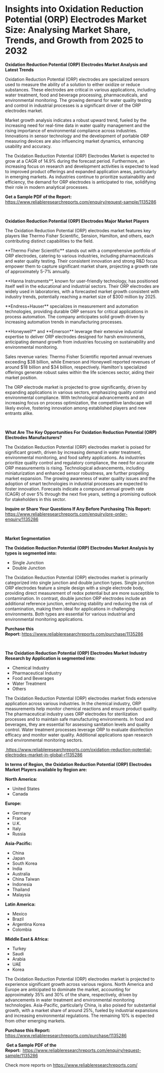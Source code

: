 <p><h1>Insights into Oxidation Reduction Potential (ORP) Electrodes Market Size: Analysing Market Share, Trends, and Growth from 2025 to 2032</h1></p><p><strong>Oxidation Reduction Potential (ORP) Electrodes Market Analysis and Latest Trends</strong></p>
<p><p>Oxidation Reduction Potential (ORP) electrodes are specialized sensors used to measure the ability of a solution to either oxidize or reduce substances. These electrodes are critical in various applications, including water treatment, food and beverage processing, pharmaceuticals, and environmental monitoring. The growing demand for water quality testing and control in industrial processes is a significant driver of the ORP electrodes market. </p><p>Market growth analysis indicates a robust upward trend, fueled by the increasing need for real-time data in water quality management and the rising importance of environmental compliance across industries. Innovations in sensor technology and the development of portable ORP measuring devices are also influencing market dynamics, enhancing usability and accuracy.</p><p>The Oxidation Reduction Potential (ORP) Electrodes Market is expected to grow at a CAGR of 14.9% during the forecast period. Furthermore, an increasing focus on research and development activities is expected to lead to improved product offerings and expanded application areas, particularly in emerging markets. As industries continue to prioritize sustainability and efficiency, the demand for ORP electrodes is anticipated to rise, solidifying their role in modern analytical processes.</p></p>
<p><strong>Get a Sample PDF of the Report:&nbsp;</strong> <a href="https://www.reliableresearchreports.com/enquiry/request-sample/1135286?utm_campaign=2641&utm_medium=2&utm_source=Github&utm_content=ia&utm_term=25032025&utm_id=oxidation-reduction-potential-orp-electrodes">https://www.reliableresearchreports.com/enquiry/request-sample/1135286</a></p>
<p>&nbsp;</p>
<p><strong>Oxidation Reduction Potential (ORP) Electrodes Major Market Players</strong></p>
<p><p>The Oxidation Reduction Potential (ORP) electrodes market features key players like Thermo Fisher Scientific, Sension, Hamilton, and others, each contributing distinct capabilities to the field. </p><p>**Thermo Fisher Scientific** stands out with a comprehensive portfolio of ORP electrodes, catering to various industries, including pharmaceuticals and water quality testing. Their consistent innovation and strong R&D focus empower them to capture significant market share, projecting a growth rate of approximately 5-7% annually.</p><p>**Hanna Instruments**, known for user-friendly technology, has positioned itself well in the educational and industrial sectors. Their ORP electrodes are widely used in laboratories, with a forecasted market growth consistent with industry trends, potentially reaching a market size of $300 million by 2025.</p><p>**Endress+Hauser** specializes in measurement and automation technologies, providing durable ORP sensors for critical applications in process automation. The company anticipates solid growth driven by increasing automation trends in manufacturing processes.</p><p>**Honeywell** and **Emerson** leverage their extensive industrial expertise to deliver ORP electrodes designed for harsh environments, anticipating demand growth from industries focusing on sustainability and environmental monitoring.</p><p>Sales revenue varies: Thermo Fisher Scientific reported annual revenues exceeding $38 billion, while Emerson and Honeywell reported revenues of around $18 billion and $34 billion, respectively. Hamilton's specialized offerings generate robust sales within the life sciences sector, aiding their market position.</p><p>The ORP electrode market is projected to grow significantly, driven by expanding applications in various sectors, emphasizing quality control and environmental compliance. With technological advancements and an increasing focus on process optimization, the competitive landscape will likely evolve, fostering innovation among established players and new entrants alike.</p></p>
<p>&nbsp;</p>
<p><strong>What Are The Key Opportunities For Oxidation Reduction Potential (ORP) Electrodes Manufacturers?</strong></p>
<p><p>The Oxidation Reduction Potential (ORP) electrodes market is poised for significant growth, driven by increasing demand in water treatment, environmental monitoring, and food safety applications. As industries prioritize quality control and regulatory compliance, the need for accurate ORP measurements is rising. Technological advancements, including miniaturization and enhanced sensor robustness, are further propelling market expansion. The growing awareness of water quality issues and the adoption of smart technologies in industrial processes are expected to foster innovation. Forecasts indicate a compound annual growth rate (CAGR) of over 5% through the next five years, setting a promising outlook for stakeholders in this sector.</p></p>
<p><strong>Inquire or Share Your Questions If Any Before Purchasing This Report:</strong> <a href="https://www.reliableresearchreports.com/enquiry/pre-order-enquiry/1135286?utm_campaign=2641&utm_medium=2&utm_source=Github&utm_content=ia&utm_term=25032025&utm_id=oxidation-reduction-potential-orp-electrodes">https://www.reliableresearchreports.com/enquiry/pre-order-enquiry/1135286</a></p>
<p>&nbsp;</p>
<p><strong>Market Segmentation</strong></p>
<p><strong>The Oxidation Reduction Potential (ORP) Electrodes Market Analysis by types is segmented into:</strong></p>
<p><ul><li>Single Junction</li><li>Double Junction</li></ul></p>
<p><p>The Oxidation Reduction Potential (ORP) electrodes market is primarily categorized into single junction and double junction types. Single junction ORP electrodes feature a simple design with a single electrode body, providing direct measurement of redox potential but are more susceptible to contamination. In contrast, double junction ORP electrodes include an additional reference junction, enhancing stability and reducing the risk of contamination, making them ideal for applications in challenging environments. Both types are essential for various industrial and environmental monitoring applications.</p></p>
<p><strong>Purchase this Report:&nbsp;</strong><a href="https://www.reliableresearchreports.com/purchase/1135286?utm_campaign=2641&utm_medium=2&utm_source=Github&utm_content=ia&utm_term=25032025&utm_id=oxidation-reduction-potential-orp-electrodes">https://www.reliableresearchreports.com/purchase/1135286</a></p>
<p>&nbsp;</p>
<p><strong>The Oxidation Reduction Potential (ORP) Electrodes Market Industry Research by Application is segmented into:</strong></p>
<p><ul><li>Chemical Industry</li><li>Pharmaceutical Industry</li><li>Food and Beverages</li><li>Water Treatment</li><li>Others</li></ul></p>
<p><p>The Oxidation Reduction Potential (ORP) electrodes market finds extensive application across various industries. In the chemical industry, ORP measurements help monitor chemical reactions and ensure product quality. The pharmaceutical industry uses ORP electrodes for sterilization processes and to maintain safe manufacturing environments. In food and beverages, they are essential for assessing sanitation levels and quality control. Water treatment processes leverage ORP to evaluate disinfection efficacy and monitor water quality. Additional applications span research and environmental monitoring sectors.</p></p>
<p><a href="https://www.reliableresearchreports.com/oxidation-reduction-potential-electrodes-market-in-global-r1135286?utm_campaign=2641&utm_medium=2&utm_source=Github&utm_content=ia&utm_term=25032025&utm_id=oxidation-reduction-potential-orp-electrodes">&nbsp;https://www.reliableresearchreports.com/oxidation-reduction-potential-electrodes-market-in-global-r1135286</a></p>
<p><strong>In terms of Region, the Oxidation Reduction Potential (ORP) Electrodes Market Players available by Region are:</strong></p>
<p>
    <p> <strong> North America: </strong>
        <ul>
            <li>United States</li>
            <li>Canada</li>
        </ul>
        </p> 
    <p> <strong> Europe: </strong>
        <ul>
            <li>Germany</li>
            <li>France</li>
            <li>U.K.</li>
            <li>Italy</li>
            <li>Russia</li>
        </ul>
        </p> 
    <p> <strong> Asia-Pacific: </strong>
        <ul>
            <li>China</li>
            <li>Japan</li>
            <li>South Korea</li>
            <li>India</li>
            <li>Australia</li>
            <li>China Taiwan</li>
            <li>Indonesia</li>
            <li>Thailand</li>
            <li>Malaysia</li>
        </ul>
        </p> 
    <p> <strong> Latin America: </strong>
        <ul>
            <li>Mexico</li>
            <li>Brazil</li>
            <li>Argentina Korea</li>
            <li>Colombia</li>
        </ul>
        </p> 
    <p> <strong> Middle East & Africa: </strong>
        <ul>
            <li>Turkey</li>
            <li>Saudi</li>
            <li>Arabia</li>
            <li>UAE</li>
            <li>Korea</li>
        </ul>
    </p>
    </p>
<p><p>The Oxidation Reduction Potential (ORP) electrodes market is projected to experience significant growth across various regions. North America and Europe are anticipated to dominate the market, accounting for approximately 35% and 30% of the share, respectively, driven by advancements in water treatment and environmental monitoring technologies. Asia-Pacific, particularly China, is also poised for substantial growth, with a market share of around 25%, fueled by industrial expansions and increasing environmental regulations. The remaining 10% is expected from other emerging markets.</p></p>
<p><strong>Purchase this Report: </strong><a href="https://www.reliableresearchreports.com/purchase/1135286?utm_campaign=2641&utm_medium=2&utm_source=Github&utm_content=ia&utm_term=25032025&utm_id=oxidation-reduction-potential-orp-electrodes">https://www.reliableresearchreports.com/purchase/1135286</a></p>
<p>&nbsp;<strong>Get a Sample PDF of the Report:&nbsp;&nbsp;</strong><a href="https://www.reliableresearchreports.com/enquiry/request-sample/1135286?utm_campaign=2641&utm_medium=2&utm_source=Github&utm_content=ia&utm_term=25032025&utm_id=oxidation-reduction-potential-orp-electrodes">https://www.reliableresearchreports.com/enquiry/request-sample/1135286</a></p>
<p><strong></strong></p>
<p>Check more reports on <a href="https://www.reliableresearchreports.com/?utm_campaign=2641&utm_medium=2&utm_source=Github&utm_content=ia&utm_term=25032025&utm_id=oxidation-reduction-potential-orp-electrodes">https://www.reliableresearchreports.com/</a></p>